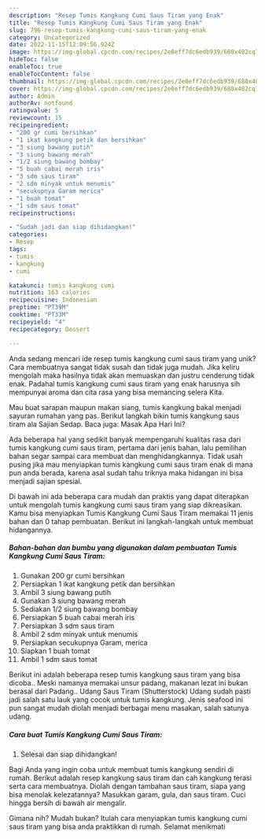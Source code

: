 ```yaml
---
description: "Resep Tumis Kangkung Cumi Saus Tiram yang Enak"
title: "Resep Tumis Kangkung Cumi Saus Tiram yang Enak"
slug: 796-resep-tumis-kangkung-cumi-saus-tiram-yang-enak
category: Uncategorized
date: 2022-11-15T12:09:56.924Z
image: https://img-global.cpcdn.com/recipes/2e0eff7dc6edb939/680x482cq70/tumis-kangkung-cumi-saus-tiram-foto-resep-utama.jpg
hideToc: false
enableToc: true
enableTocContent: false
thumbnail: https://img-global.cpcdn.com/recipes/2e0eff7dc6edb939/680x482cq70/tumis-kangkung-cumi-saus-tiram-foto-resep-utama.jpg
cover: https://img-global.cpcdn.com/recipes/2e0eff7dc6edb939/680x482cq70/tumis-kangkung-cumi-saus-tiram-foto-resep-utama.jpg
author: Admin
authorAv: notfound
ratingvalue: 5
reviewcount: 15
recipeingredient:
- "200 gr cumi bersihkan"
- "1 ikat kangkung petik dan bersihkan"
- "3 siung bawang putih"
- "3 siung bawang merah"
- "1/2 siung bawang bombay"
- "5 buah cabai merah iris"
- "3 sdm saus tiram"
- "2 sdm minyak untuk menumis"
- "secukupnya Garam merica"
- "1 buah tomat"
- "1 sdm saus tomat"
recipeinstructions:

- "Sudah jadi dan siap dihidangkan!"
categories:
- Resep
tags:
- tumis
- kangkung
- cumi

katakunci: tumis kangkung cumi 
nutrition: 163 calories
recipecuisine: Indonesian
preptime: "PT39M"
cooktime: "PT33M"
recipeyield: "4"
recipecategory: Dessert

---
```





Anda sedang mencari ide resep tumis kangkung cumi saus tiram yang unik? Cara membuatnya sangat tidak susah dan tidak juga mudah. Jika keliru mengolah maka hasilnya tidak akan memuaskan dan justru cenderung tidak enak. Padahal tumis kangkung cumi saus tiram yang enak harusnya sih mempunyai aroma dan cita rasa yang bisa memancing selera Kita.





Mau buat sarapan maupun makan siang, tumis kangkung bakal menjadi sayuran rumahan yang pas. Berikut langkah bikin tumis kangkung saus tiram ala Sajian Sedap. Baca juga: Masak Apa Hari Ini?

Ada beberapa hal yang sedikit banyak mempengaruhi kualitas rasa dari tumis kangkung cumi saus tiram, pertama dari jenis bahan, lalu pemilihan bahan segar sampai cara membuat dan menghidangkannya. Tidak usah pusing jika mau menyiapkan tumis kangkung cumi saus tiram enak di mana pun anda berada, karena asal sudah tahu triknya maka hidangan ini bisa menjadi sajian spesial.






Di bawah ini ada beberapa cara mudah dan praktis yang dapat diterapkan untuk mengolah tumis kangkung cumi saus tiram yang siap dikreasikan. Kamu bisa menyiapkan Tumis Kangkung Cumi Saus Tiram memakai 11 jenis bahan dan 0 tahap pembuatan. Berikut ini langkah-langkah untuk membuat hidangannya.

<!--inarticleads1-->

##### Bahan-bahan dan bumbu yang digunakan dalam pembuatan Tumis Kangkung Cumi Saus Tiram:

1. Gunakan 200 gr cumi bersihkan
1. Persiapkan 1 ikat kangkung petik dan bersihkan
1. Ambil 3 siung bawang putih
1. Gunakan 3 siung bawang merah
1. Sediakan 1/2 siung bawang bombay
1. Persiapkan 5 buah cabai merah iris
1. Persiapkan 3 sdm saus tiram
1. Ambil 2 sdm minyak untuk menumis
1. Persiapkan secukupnya Garam, merica
1. Siapkan 1 buah tomat
1. Ambil 1 sdm saus tomat


Berikut ini adalah beberapa resep tumis kangkung saus tiram yang bisa dicoba.. Meski namanya memakai unsur padang, makanan lezat ini bukan berasal dari Padang.. Udang Saus Tiram (Shutterstock) Udang sudah pasti jadi salah satu lauk yang cocok untuk tumis kangkung. Jenis seafood ini pun sangat mudah diolah menjadi berbagai menu masakan, salah satunya udang. 

<!--inarticleads2-->

##### Cara buat Tumis Kangkung Cumi Saus Tiram:


1. Selesai dan siap dihidangkan!

Bagi Anda yang ingin coba untuk membuat tumis kangkung sendiri di rumah. Berikut adalah resep kangkung saus tiram dan cah kangkung terasi serta cara membuatnya. Diolah dengan tambahan saus tiram, siapa yang bisa menolak kelezatannya? Masukkan garam, gula, dan saus tiram. Cuci hingga bersih di bawah air mengalir. 

Gimana nih? Mudah bukan? Itulah cara menyiapkan tumis kangkung cumi saus tiram yang bisa anda praktikkan di rumah. Selamat menikmati
